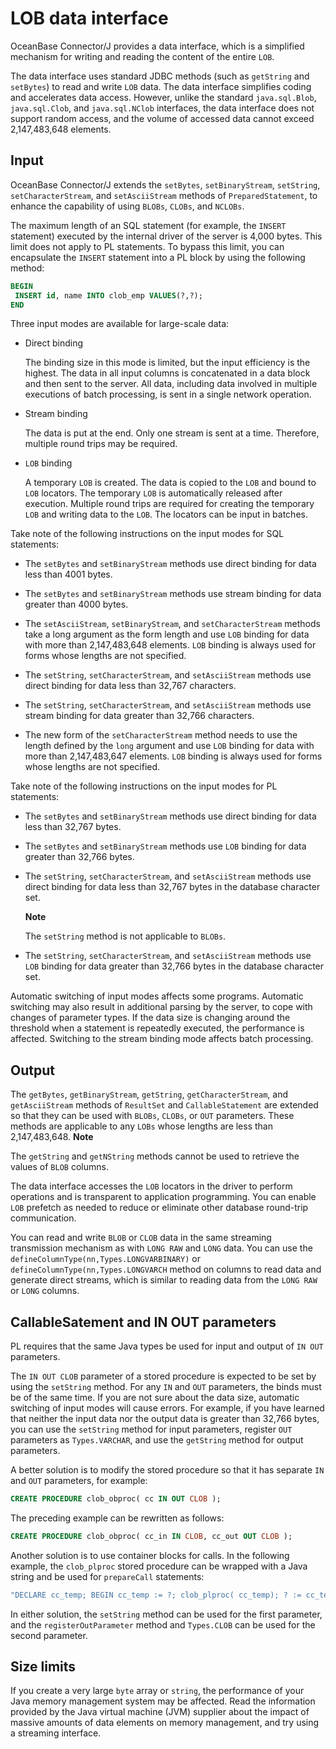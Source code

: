 LOB data interface 
=======================================

OceanBase Connector/J provides a data interface, which is a simplified mechanism for writing and reading the content of the entire `LOB`. 

The data interface uses standard JDBC methods (such as `getString` and `setBytes`) to read and write `LOB` data. The data interface simplifies coding and accelerates data access. However, unlike the standard `java.sql.Blob`, `java.sql.Clob`, and `java.sql.NClob` interfaces, the data interface does not support random access, and the volume of accessed data cannot exceed 2,147,483,648 elements. 

Input 
-----------------------

OceanBase Connector/J extends the `setBytes`, `setBinaryStream`, `setString`, `setCharacterStream`, and `setAsciiStream` methods of `PreparedStatement`, to enhance the capability of using `BLOBs`, `CLOBs`, and `NCLOBs`. 

The maximum length of an SQL statement (for example, the `INSERT` statement) executed by the internal driver of the server is 4,000 bytes. This limit does not apply to PL statements. To bypass this limit, you can encapsulate the `INSERT` statement into a PL block by using the following method:

```sql
BEGIN
 INSERT id, name INTO clob_emp VALUES(?,?);
END
```



Three input modes are available for large-scale data:

* Direct binding

  The binding size in this mode is limited, but the input efficiency is the highest. The data in all input columns is concatenated in a data block and then sent to the server. All data, including data involved in multiple executions of batch processing, is sent in a single network operation.
  

* Stream binding

  The data is put at the end. Only one stream is sent at a time. Therefore, multiple round trips may be required.
  

* `LOB` binding

  A temporary `LOB` is created. The data is copied to the `LOB` and bound to `LOB` locators. The temporary `LOB` is automatically released after execution. Multiple round trips are required for creating the temporary `LOB` and writing data to the `LOB`. The locators can be input in batches.
  




Take note of the following instructions on the input modes for SQL statements:

* The `setBytes` and `setBinaryStream` methods use direct binding for data less than 4001 bytes.

  

* The `setBytes` and `setBinaryStream` methods use stream binding for data greater than 4000 bytes.

  

* The `setAsciiStream`, `setBinaryStream`, and `setCharacterStream` methods take a long argument as the form length and use `LOB` binding for data with more than 2,147,483,648 elements. `LOB` binding is always used for forms whose lengths are not specified.

  

* The `setString`, `setCharacterStream`, and `setAsciiStream` methods use direct binding for data less than 32,767 characters.

  

* The `setString`, `setCharacterStream`, and `setAsciiStream` methods use stream binding for data greater than 32,766 characters.

  

* The new form of the `setCharacterStream` method needs to use the length defined by the `long` argument and use `LOB` binding for data with more than 2,147,483,647 elements. `LOB` binding is always used for forms whose lengths are not specified.

  




Take note of the following instructions on the input modes for PL statements:

* The `setBytes` and `setBinaryStream` methods use direct binding for data less than 32,767 bytes.

  

* The `setBytes` and `setBinaryStream` methods use `LOB` binding for data greater than 32,766 bytes.

  

* The `setString`, `setCharacterStream`, and `setAsciiStream` methods use direct binding for data less than 32,767 bytes in the database character set. 

  **Note**

  

  The `setString` method is not applicable to `BLOBs`.
  

* The `setString`, `setCharacterStream`, and `setAsciiStream` methods use `LOB` binding for data greater than 32,766 bytes in the database character set.

  




Automatic switching of input modes affects some programs. Automatic switching may also result in additional parsing by the server, to cope with changes of parameter types. If the data size is changing around the threshold when a statement is repeatedly executed, the performance is affected. Switching to the stream binding mode affects batch processing. 

Output 
------------------------

The `getBytes`, `getBinaryStream`, `getString`, `getCharacterStream`, and `getAsciiStream` methods of `ResultSet` and `CallableStatement` are extended so that they can be used with `BLOBs`, `CLOBs`, or `OUT` parameters. These methods are applicable to any `LOBs` whose lengths are less than 2,147,483,648. 
**Note**



The `getString` and `getNString` methods cannot be used to retrieve the values of `BLOB` columns.

The data interface accesses the `LOB` locators in the driver to perform operations and is transparent to application programming. You can enable `LOB` prefetch as needed to reduce or eliminate other database round-trip communication.

You can read and write `BLOB` or `CLOB` data in the same streaming transmission mechanism as with `LONG RAW` and `LONG` data. You can use the `defineColumnType(nn,Types.LONGVARBINARY)` or `defineColumnType(nn,Types.LONGVARCH` method on columns to read data and generate direct streams, which is similar to reading data from the `LONG RAW` or `LONG` columns. 

CallableSatement and IN OUT parameters 
--------------------------------------------------------

PL requires that the same Java types be used for input and output of `IN OUT` parameters. 

The `IN OUT CLOB` parameter of a stored procedure is expected to be set by using the `setString` method. For any `IN` and `OUT` parameters, the binds must be of the same time. If you are not sure about the data size, automatic switching of input modes will cause errors. For example, if you have learned that neither the input data nor the output data is greater than 32,766 bytes, you can use the `setString` method for input parameters, register `OUT` parameters as `Types.VARCHAR`, and use the `getString` method for output parameters. 

A better solution is to modify the stored procedure so that it has separate `IN` and `OUT` parameters, for example:

```sql
CREATE PROCEDURE clob_obproc( cc IN OUT CLOB );
```



The preceding example can be rewritten as follows:

```sql
CREATE PROCEDURE clob_obproc( cc_in IN CLOB, cc_out OUT CLOB );
```



Another solution is to use container blocks for calls. In the following example, the `clob_plproc` stored procedure can be wrapped with a Java string and be used for `prepareCall` statements:

```java
"DECLARE cc_temp; BEGIN cc_temp := ?; clob_plproc( cc_temp); ? := cc_temp; END;"
```



In either solution, the `setString` method can be used for the first parameter, and the `registerOutParameter` method and `Types.CLOB` can be used for the second parameter. 

Size limits 
-----------------------------

If you create a very large `byte` array or `string`, the performance of your Java memory management system may be affected. Read the information provided by the Java virtual machine (JVM) supplier about the impact of massive amounts of data elements on memory management, and try using a streaming interface.
